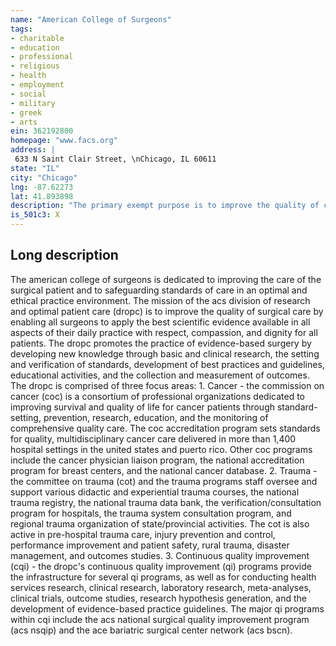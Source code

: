 ```yaml
---
name: "American College of Surgeons"
tags:
- charitable
- education
- professional
- religious
- health
- employment
- social
- military
- greek
- arts
ein: 362192800
homepage: "www.facs.org"
address: |
 633 N Saint Clair Street, \nChicago, IL 60611
state: "IL"
city: "Chicago"
lng: -87.62273
lat: 41.893898
description: "The primary exempt purpose is to improve the quality of care of the surgical patient through education and research. "
is_501c3: X
---
```


## Long description

The american college of surgeons is dedicated to improving the care of the surgical patient and to safeguarding standards of care in an optimal and ethical practice environment. The mission of the acs division of research and optimal patient care (dropc) is to improve the quality of surgical care by enabling all surgeons to apply the best scientific evidence available in all aspects of their daily practice with respect, compassion, and dignity for all patients. The dropc promotes the practice of evidence-based surgery by developing new knowledge through basic and clinical research, the setting and verification of standards, development of best practices and guidelines, educational activities, and the collection and measurement of outcomes. The dropc is comprised of three focus areas: 1. Cancer - the commission on cancer (coc) is a consortium of professional organizations dedicated to improving survival and quality of life for cancer patients through standard-setting, prevention, research, education, and the monitoring of comprehensive quality care. The coc accreditation program sets standards for quality, multidisciplinary cancer care delivered in more than 1,400 hospital settings in the united states and puerto rico. Other coc programs include the cancer physician liaison program, the national accreditation program for breast centers, and the national cancer database. 2. Trauma - the committee on trauma (cot) and the trauma programs staff oversee and support various didactic and experiential trauma courses, the national trauma registry, the national trauma data bank, the verification/consultation program for hospitals, the trauma system consultation program, and regional trauma organization of state/provincial activities. The cot is also active in pre-hospital trauma care, injury prevention and control, performance improvement and patient safety, rural trauma, disaster management, and outcomes studies. 3. Continuous quality improvement (cqi) - the dropc's continuous quality improvement (qi) programs provide the infrastructure for several qi programs, as well as for conducting health services research, clinical research, laboratory research, meta-analyses, clinical trials, outcome studies, research hypothesis generation, and the development of evidence-based practice guidelines. The major qi programs within cqi include the acs national surgical quality improvement program (acs nsqip) and the ace bariatric surgical center network (acs bscn). 
